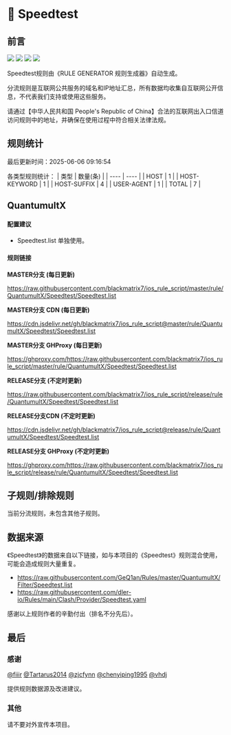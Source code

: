 # 🧸 Speedtest

## 前言

![](https://shields.io/badge/-移除重复规则-ff69b4) ![](https://shields.io/badge/-DOMAIN--SUFFIX间合并-critical) ![](https://shields.io/badge/-IP--CIDR(6)合并-blueviolet) ![](https://shields.io/badge/-QuantumultX定制化规则-7cd1e3) 

Speedtest规则由《RULE GENERATOR 规则生成器》自动生成。

分流规则是互联网公共服务的域名和IP地址汇总，所有数据均收集自互联网公开信息，不代表我们支持或使用这些服务。

请通过【中华人民共和国 People's Republic of China】合法的互联网出入口信道访问规则中的地址，并确保在使用过程中符合相关法律法规。

## 规则统计

最后更新时间：2025-06-06 09:16:54

各类型规则统计：
| 类型 | 数量(条)  | 
| ---- | ----  |
| HOST | 1  | 
| HOST-KEYWORD | 1  | 
| HOST-SUFFIX | 4  | 
| USER-AGENT | 1  | 
| TOTAL | 7  | 


## QuantumultX 

#### 配置建议
- Speedtest.list 单独使用。

#### 规则链接
**MASTER分支 (每日更新)**

https://raw.githubusercontent.com/blackmatrix7/ios_rule_script/master/rule/QuantumultX/Speedtest/Speedtest.list

**MASTER分支 CDN (每日更新)**

https://cdn.jsdelivr.net/gh/blackmatrix7/ios_rule_script@master/rule/QuantumultX/Speedtest/Speedtest.list

**MASTER分支 GHProxy (每日更新)**

https://ghproxy.com/https://raw.githubusercontent.com/blackmatrix7/ios_rule_script/master/rule/QuantumultX/Speedtest/Speedtest.list

**RELEASE分支 (不定时更新)**

https://raw.githubusercontent.com/blackmatrix7/ios_rule_script/release/rule/QuantumultX/Speedtest/Speedtest.list

**RELEASE分支CDN (不定时更新)**

https://cdn.jsdelivr.net/gh/blackmatrix7/ios_rule_script@release/rule/QuantumultX/Speedtest/Speedtest.list

**RELEASE分支 GHProxy (不定时更新)**

https://ghproxy.com/https://raw.githubusercontent.com/blackmatrix7/ios_rule_script/release/rule/QuantumultX/Speedtest/Speedtest.list

## 子规则/排除规则


当前分流规则，未包含其他子规则。

## 数据来源

《Speedtest》的数据来自以下链接，如与本项目的《Speedtest》规则混合使用，可能会造成规则大量重复。

- https://raw.githubusercontent.com/GeQ1an/Rules/master/QuantumultX/Filter/Speedtest.list
- https://raw.githubusercontent.com/dler-io/Rules/main/Clash/Provider/Speedtest.yaml


感谢以上规则作者的辛勤付出（排名不分先后）。

## 最后

### 感谢

[@fiiir](https://github.com/fiiir) [@Tartarus2014](https://github.com/Tartarus2014) [@zjcfynn](https://github.com/zjcfynn) [@chenyiping1995](https://github.com/chenyiping1995) [@vhdj](https://github.com/vhdj)

提供规则数据源及改进建议。

### 其他

请不要对外宣传本项目。
